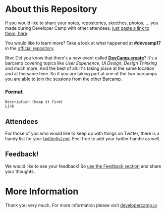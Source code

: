 # About this Repository

If you would like to share your notes, repositories, sketches, photos, ... you made during Developer Camp
with other attendees, [just paste a link to them, here](https://github.com/developercamp/devcamp18/blob/master/feedback.md).

You would like to learn more? Take a look at what happened at **#devcamp17** in the [official repository](https://github.com/developercamp/devcamp17).

Btw: Did you know that there's a new event called **[DevCamp.create](https://create.developercamp.io)**? It's a barcamp covering topics like _User Experience_, _UI Design_, _Design Thinking_ and much more. And the best of all: It's taking place at the same location and at the same time. So if you are taking part at one of the two barcamps you are able to join the sessions from the other Barcamp.

### Format

	Description (keep it firm)
	Link

## Attendees

For those of you who would like to keep up with things on Twitter, there is a handy list for you: [twitterlist.md](https://github.com/developercamp/devcamp18/blob/master/twitterlist.md). Feel free to add your twitter handle as well.

## Feedback! 

We would like to see your feedback! So [use the Feedback section](https://github.com/developercamp/devcamp18/blob/master/feedback.md) and share your thoughts.  

# More Information

Thank you very much. For more information please visit [developercamp.io](https://developercamp.io)